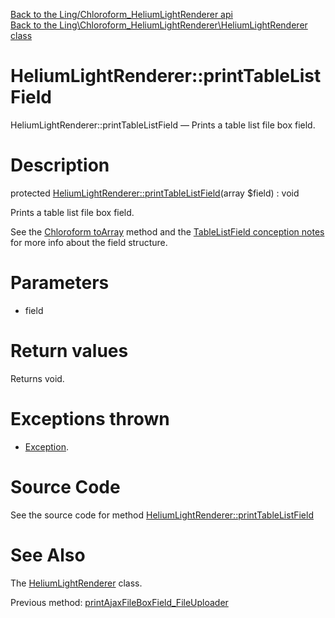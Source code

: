 [Back to the Ling/Chloroform_HeliumLightRenderer api](https://github.com/lingtalfi/Chloroform_HeliumLightRenderer/blob/master/doc/api/Ling/Chloroform_HeliumLightRenderer.md)<br>
[Back to the Ling\Chloroform_HeliumLightRenderer\HeliumLightRenderer class](https://github.com/lingtalfi/Chloroform_HeliumLightRenderer/blob/master/doc/api/Ling/Chloroform_HeliumLightRenderer/HeliumLightRenderer.md)


HeliumLightRenderer::printTableListField
================



HeliumLightRenderer::printTableListField — Prints a table list file box field.




Description
================


protected [HeliumLightRenderer::printTableListField](https://github.com/lingtalfi/Chloroform_HeliumLightRenderer/blob/master/doc/api/Ling/Chloroform_HeliumLightRenderer/HeliumLightRenderer/printTableListField.md)(array $field) : void




Prints a table list file box field.

See the [Chloroform toArray](https://github.com/lingtalfi/Chloroform/blob/master/doc/pages/chloroform-array.md) method and the [TableListField conception notes](https://github.com/lingtalfi/Light_ChloroformExtension/blob/master/doc/pages/conception-notes.md#tablelistfield) for more info about
the field structure.




Parameters
================


- field

    


Return values
================

Returns void.


Exceptions thrown
================

- [Exception](http://php.net/manual/en/class.exception.php).&nbsp;







Source Code
===========
See the source code for method [HeliumLightRenderer::printTableListField](https://github.com/lingtalfi/Chloroform_HeliumLightRenderer/blob/master/HeliumLightRenderer.php#L187-L480)


See Also
================

The [HeliumLightRenderer](https://github.com/lingtalfi/Chloroform_HeliumLightRenderer/blob/master/doc/api/Ling/Chloroform_HeliumLightRenderer/HeliumLightRenderer.md) class.

Previous method: [printAjaxFileBoxField_FileUploader](https://github.com/lingtalfi/Chloroform_HeliumLightRenderer/blob/master/doc/api/Ling/Chloroform_HeliumLightRenderer/HeliumLightRenderer/printAjaxFileBoxField_FileUploader.md)<br>

